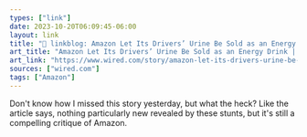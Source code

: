 ```yaml
---
types: ["link"]
date: 2023-10-20T06:09:45-06:00
layout: link
title: "🔗 linkblog: Amazon Let Its Drivers’ Urine Be Sold as an Energy Drink | WIRED'"
art_title: "Amazon Let Its Drivers’ Urine Be Sold as an Energy Drink | WIRED"
art_link: "https://www.wired.com/story/amazon-let-its-drivers-urine-be-sold-as-an-energy-drink/"
sources: ["wired.com"]
tags: ["Amazon"]
---
```

Don't know how I missed this story yesterday, but what the heck? Like the article says, nothing particularly new revealed by these stunts, but it's still a compelling critique of Amazon.
